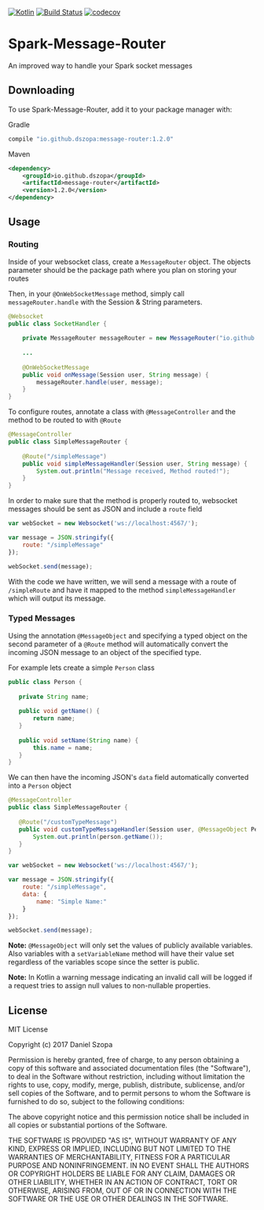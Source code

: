 [![Kotlin](https://img.shields.io/badge/kotlin-1.1.3-blue.svg)](http://kotlinlang.org)
[![Build Status](https://travis-ci.org/dszopa/Spark-Message-Router.svg?branch=master)](https://travis-ci.org/dszopa/Spark-Message-Router)
[![codecov](https://codecov.io/gh/dszopa/Spark-Message-Router/branch/master/graph/badge.svg)](https://codecov.io/gh/dszopa/Spark-Message-Router)

# Spark-Message-Router
An improved way to handle your Spark socket messages

## Downloading
To use Spark-Message-Router, add it to your package manager with:

Gradle
```groovy
compile "io.github.dszopa:message-router:1.2.0"
```

Maven
```xml
<dependency>
    <groupId>io.github.dszopa</groupId>
    <artifactId>message-router</artifactId>
    <version>1.2.0</version>
</dependency>
````

## Usage
### Routing

Inside of your websocket class, create a `MessageRouter` object. 
The objects parameter should be the package path where you plan 
on storing your routes

Then, in your `@OnWebSocketMessage` method, simply call `messageRouter.handle` with the Session & String parameters.
```java
@Websocket
public class SocketHandler {
    
    private MessageRouter messageRouter = new MessageRouter("io.github.dszopa");
    
    ...
    
    @OnWebSocketMessage
    public void onMessage(Session user, String message) {
        messageRouter.handle(user, message);
    }
}
```

To configure routes, annotate a class with `@MessageController` and the method to be routed to with `@Route`
```java
@MessageController
public class SimpleMessageRouter {
    
    @Route("/simpleMessage")
    public void simpleMessageHandler(Session user, String message) {
        System.out.println("Message received, Method routed!");
    }
}
```

In order to make sure that the method is properly routed to, websocket messages should be sent as JSON and include a `route` field
```javascript
var webSocket = new Websocket('ws://localhost:4567/');

var message = JSON.stringify({
    route: "/simpleMessage"
});

webSocket.send(message);
```
With the code we have written, we will send a message with a route of `/simpleRoute` and have it mapped to the method `simpleMessageHandler` which will output its message.

### Typed Messages
Using the annotation `@MessageObject` and specifying a typed object on the second parameter of a `@Route` method will
 automatically convert the incoming JSON message to an object of the specified type.
 
 For example lets create a simple `Person` class
 
 ```java
public class Person {
    
    private String name;
    
    public void getName() {
        return name;
    }
    
    public void setName(String name) {
        this.name = name;
    }
}
```
 
 We can then have the incoming JSON's `data` field automatically converted into a `Person` object
 ```java
 @MessageController
 public class SimpleMessageRouter {
    
    @Route("/customTypeMessage")
    public void customTypeMessageHandler(Session user, @MessageObject Person person) {
        System.out.println(person.getName());
    }
 }
 ```
 
 ```javascript
 var webSocket = new Websocket('ws://localhost:4567/');
 
 var message = JSON.stringify({
     route: "/simpleMessage",
     data: {
         name: "Simple Name:"
     }
 });
 
 webSocket.send(message);
 ```
 
 **Note:** `@MessageObject` will only set the values of publicly available variables. Also variables with 
 a `setVariableName` method will have their value set regardless of the variables scope since the setter is public.
 
 **Note:** In Kotlin a warning message indicating an invalid call will be logged if 
 a request tries to assign null values to non-nullable properties.
 

## License
MIT License

Copyright (c) 2017 Daniel Szopa

Permission is hereby granted, free of charge, to any person obtaining a copy
of this software and associated documentation files (the "Software"), to deal
in the Software without restriction, including without limitation the rights
to use, copy, modify, merge, publish, distribute, sublicense, and/or sell
copies of the Software, and to permit persons to whom the Software is
furnished to do so, subject to the following conditions:

The above copyright notice and this permission notice shall be included in all
copies or substantial portions of the Software.

THE SOFTWARE IS PROVIDED "AS IS", WITHOUT WARRANTY OF ANY KIND, EXPRESS OR
IMPLIED, INCLUDING BUT NOT LIMITED TO THE WARRANTIES OF MERCHANTABILITY,
FITNESS FOR A PARTICULAR PURPOSE AND NONINFRINGEMENT. IN NO EVENT SHALL THE
AUTHORS OR COPYRIGHT HOLDERS BE LIABLE FOR ANY CLAIM, DAMAGES OR OTHER
LIABILITY, WHETHER IN AN ACTION OF CONTRACT, TORT OR OTHERWISE, ARISING FROM,
OUT OF OR IN CONNECTION WITH THE SOFTWARE OR THE USE OR OTHER DEALINGS IN THE
SOFTWARE.
